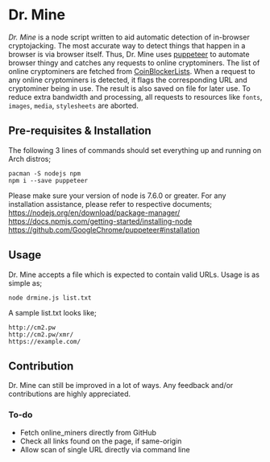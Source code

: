 # Dr. Mine

*Dr. Mine* is a node script written to aid automatic detection of in-browser cryptojacking. The most accurate way to detect things that happen in a browser is via browser itself. Thus, Dr. Mine uses [puppeteer](https://github.com/GoogleChrome/puppeteer) to automate browser thingy and catches any requests to online cryptominers. The list of online cryptominers are fetched from [CoinBlockerLists](https://github.com/ZeroDot1/CoinBlockerLists). When a request to any online cryptominers is detected, it flags the corresponding URL and cryptominer being in use. The result is also saved on file for later use. To reduce extra bandwidth and processing, all requests to resources like `fonts`, `images`, `media`, `stylesheets` are aborted.

## Pre-requisites & Installation
The following 3 lines of commands should set everything up and running on Arch distros;
```
pacman -S nodejs npm
npm i --save puppeteer
```

Please make sure your version of node is 7.6.0 or greater. For any installation assistance, please refer to respective documents;    
https://nodejs.org/en/download/package-manager/    
https://docs.npmjs.com/getting-started/installing-node    
https://github.com/GoogleChrome/puppeteer#installation    

## Usage
Dr. Mine accepts a file which is expected to contain valid URLs. Usage is as simple as;
```
node drmine.js list.txt
```
A sample list.txt looks like;
```
http://cm2.pw
http://cm2.pw/xmr/
https://example.com/
```

## Contribution
Dr. Mine can still be improved in a lot of ways. Any feedback and/or contributions are highly appreciated. 

### To-do
- Fetch online_miners directly from GitHub
- Check all links found on the page, if same-origin
- Allow scan of single URL directly via command line
